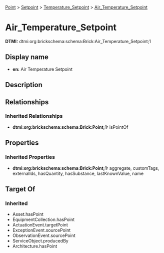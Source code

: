 [Point](../../../Point.md) > [Setpoint](../../Setpoint.md) > [Temperature_Setpoint](../Temperature_Setpoint.md) > [Air_Temperature_Setpoint](.)
# Air_Temperature_Setpoint
**DTMI:** dtmi:org:brickschema:schema:Brick:Air_Temperature_Setpoint;1
## Display name
- **en:** Air Temperature Setpoint
## Description
## Relationships
### Inherited Relationships
* **dtmi:org:brickschema:schema:Brick:Point;1:** isPointOf
## Properties
### Inherited Properties
* **dtmi:org:brickschema:schema:Brick:Point;1:** aggregate, customTags, externalIds, hasQuantity, hasSubstance, lastKnownValue, name
## Target Of
### Inherited
* Asset.hasPoint
* EquipmentCollection.hasPoint
* ActuationEvent.targetPoint
* ExceptionEvent.sourcePoint
* ObservationEvent.sourcePoint
* ServiceObject.producedBy
* Architecture.hasPoint
